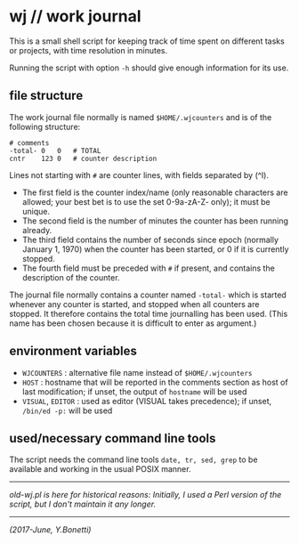 # wj // work journal

This is a small shell script for keeping track of time spent on different
tasks or projects, with time resolution in minutes.

Running the script with option `-h` should give enough information for its use.

## file structure

The work journal file normally is named `$HOME/.wjcounters` and is of the
following structure:

	# comments
	-total-	0	0	# TOTAL
	cntr	123	0	# counter description

Lines not starting with `#` are counter lines, with fields separated by
<TAB> (^I).

- The first field is the counter index/name (only reasonable characters are allowed; your best bet is to use the set 0-9a-zA-Z- only); it must be unique.
- The second field is the number of minutes the counter has been running already.
- The third field contains the number of seconds since epoch (normally January 1, 1970) when the counter has been started, or 0 if it is currently stopped.
- The fourth field must be preceded with `#` if present, and contains the description of the counter.

The journal file normally contains a counter named `-total-` which is started
whenever any counter is started, and stopped when all counters are stopped.
It therefore contains the total time journalling has been used.
(This name has been chosen because it is difficult to enter as argument.)

## environment variables

- `WJCOUNTERS` : alternative file name instead of `$HOME/.wjcounters`
- `HOST` : hostname that will be reported in the comments section as host of last modification; if unset, the output of `hostname` will be used
- `VISUAL`, `EDITOR` : used as editor (VISUAL takes precedence); if unset, `/bin/ed -p:` will be used

## used/necessary command line tools

The script needs the command line tools `date, tr, sed, grep`
to be available and working in the usual POSIX manner.

---

_old-wj.pl is here for historical reasons: Initially, I used a Perl version of the script, but I don't maintain it any longer._

---

_(2017-June, Y.Bonetti)_

